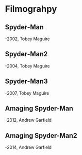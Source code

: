 # Filmograhpy
## Spyder-Man

-2002, Tobey Maguire

## Spyder-Man2

-2004, Tobey Maguire

## Spyder-Man3

-2007, Tobey Maguire

## Amaging Spyder-Man

-2012, Andrew Garfield

## Amaging Spyder-Man2

-2014, Andrew Garfield
